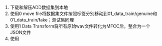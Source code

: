 1. 下载和解压ADD数据集到本地
2. 使用0 move file将数据集文件按照标签分别移动到01_data_train/genuine和01_data_train/fake；测试集同理
3. 使用1 Data Transform将所有原始wav文件转化为MFCC后，整合为一个JSON文件
4. 使用
